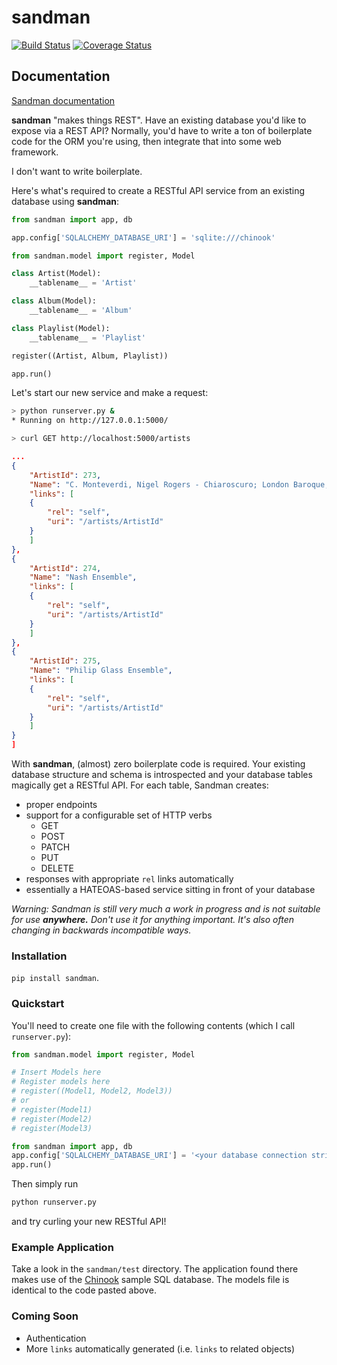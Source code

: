 sandman
=======
[![Build Status](https://travis-ci.org/jeffknupp/sandman.png?branch=develop)](https://travis-ci.org/jeffknupp/sandman)
[![Coverage Status](https://coveralls.io/repos/jeffknupp/sandman/badge.png?branch=develop)](https://coveralls.io/r/jeffknupp/sandman?branch=develop)

Documentation
-------------

[Sandman documentation](https://sandman.readthedocs.org/en/latest/)

**sandman** "makes things REST". Have an existing database you'd like to expose via
a REST API? Normally, you'd have to write a ton of boilerplate code for
the ORM you're using, then integrate that into some web framework. 

I don't want to write boilerplate.

Here's what's required to create a RESTful API service from an existing database using
**sandman**:

```python
from sandman import app, db

app.config['SQLALCHEMY_DATABASE_URI'] = 'sqlite:///chinook'

from sandman.model import register, Model

class Artist(Model):
    __tablename__ = 'Artist'

class Album(Model):
    __tablename__ = 'Album'

class Playlist(Model):
    __tablename__ = 'Playlist'

register((Artist, Album, Playlist))

app.run()
```

Let's start our new service and make a request:

```zsh
> python runserver.py &
* Running on http://127.0.0.1:5000/

> curl GET http://localhost:5000/artists
```

```json
...
{
    "ArtistId": 273,
    "Name": "C. Monteverdi, Nigel Rogers - Chiaroscuro; London Baroque; London Cornett & Sackbu",
    "links": [
    {
        "rel": "self",
        "uri": "/artists/ArtistId"
    }
    ]
},
{
    "ArtistId": 274,
    "Name": "Nash Ensemble",
    "links": [
    {
        "rel": "self",
        "uri": "/artists/ArtistId"
    }
    ]
},
{
    "ArtistId": 275,
    "Name": "Philip Glass Ensemble",
    "links": [
    {
        "rel": "self",
        "uri": "/artists/ArtistId"
    }
    ]
}
]
```

With **sandman**, (almost) zero boilerplate code is required. Your existing database
structure and schema is introspected and your database tables magically get a
RESTful API. For each table, Sandman creates:

* proper endpoints 
* support for a configurable set of HTTP verbs 
    * GET
    * POST
    * PATCH
    * PUT
    * DELETE
* responses with appropriate `rel` links automatically
* essentially a HATEOAS-based service sitting in front of your database

*Warning: Sandman is still very much a work in progress and is not suitable for
use **anywhere.** Don't use it for anything important. It's also often changing 
in backwards incompatible ways.*

### Installation

`pip install sandman`. 

### Quickstart

You'll need to create one file with the following contents (which I call `runserver.py`):

```python
from sandman.model import register, Model

# Insert Models here
# Register models here 
# register((Model1, Model2, Model3)) 
# or
# register(Model1)
# register(Model2)
# register(Model3)

from sandman import app, db
app.config['SQLALCHEMY_DATABASE_URI'] = '<your database connection string (using SQLAlchemy)'
app.run()
```

Then simply run 

```bash
python runserver.py
```

and try curling your new RESTful API!

### Example Application

Take a look in the `sandman/test` directory. The application found there makes
use of the [Chinook](http://chinookdatabase.codeplex.com) sample SQL database.
The models file is identical to the code pasted above.

### Coming Soon

* Authentication
* More `links` automatically generated (i.e. `links` to related objects)
